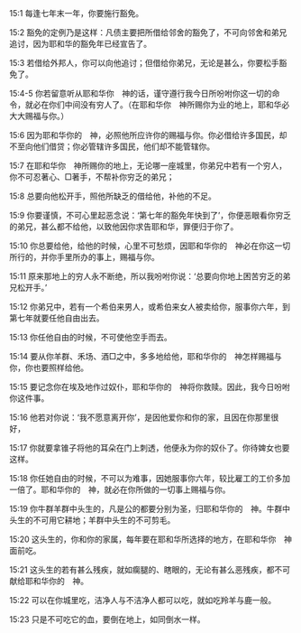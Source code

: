 <a id="1"></a>15:1  每逢七年末一年，你要施行豁免。  

<a id="2"></a>15:2  豁免的定例乃是这样：凡债主要把所借给邻舍的豁免了，不可向邻舍和弟兄追讨，因为耶和华的豁免年已经宣告了。  

<a id="3"></a>15:3  若借给外邦人，你可以向他追讨；但借给你弟兄，无论是甚么，你要松手豁免了。  

<a id="4-5"></a>15:4-5  你若留意听从耶和华你　神的话，谨守遵行我今日所吩咐你这一切的命令，就必在你们中间没有穷人了。（在耶和华你　神所赐你为业的地上，耶和华必大大赐福与你。）　  

<a id="6"></a>15:6  因为耶和华你的　神，必照他所应许你的赐福与你。你必借给许多国民，却不至向他们借贷；你必管辖许多国民，他们却不能管辖你。  

<a id="7"></a>15:7  在耶和华你　神所赐你的地上，无论哪一座城里，你弟兄中若有一个穷人，你不可忍著心、□著手，不帮补你穷乏的弟兄；  

<a id="8"></a>15:8  总要向他松开手，照他所缺乏的借给他，补他的不足。  

<a id="9"></a>15:9  你要谨慎，不可心里起恶念说：‘第七年的豁免年快到了’，你便恶眼看你穷乏的弟兄，甚么都不给他，以致他因你求告耶和华，罪便归于你了。  

<a id="10"></a>15:10  你总要给他，给他的时候，心里不可愁烦，因耶和华你的　神必在你这一切所行的，并你手里所办的事上，赐福与你。  

<a id="11"></a>15:11  原来那地上的穷人永不断绝，所以我吩咐你说：‘总要向你地上困苦穷乏的弟兄松开手。’  

<a id="12"></a>15:12  你弟兄中，若有一个希伯来男人，或希伯来女人被卖给你，服事你六年，到第七年就要任他自由出去。  

<a id="13"></a>15:13  你任他自由的时候，不可使他空手而去。  

<a id="14"></a>15:14  要从你羊群、禾场、酒□之中，多多地给他，耶和华你的　神怎样赐福与你，你也要照样给他。  

<a id="15"></a>15:15  要记念你在埃及地作过奴仆，耶和华你的　神将你救赎。因此，我今日吩咐你这件事。  

<a id="16"></a>15:16  他若对你说：‘我不愿意离开你’，是因他爱你和你的家，且因在你那里很好，  

<a id="17"></a>15:17  你就要拿锥子将他的耳朵在门上刺透，他便永为你的奴仆了。你待婢女也要这样。  

<a id="18"></a>15:18  你任她自由的时候，不可以为难事，因她服事你六年，较比雇工的工价多加一倍了。耶和华你的　神，就必在你所做的一切事上赐福与你。  

<a id="19"></a>15:19  你牛群羊群中头生的，凡是公的都要分别为圣，归耶和华你的　神。牛群中头生的不可用它耕地；羊群中头生的不可剪毛。  

<a id="20"></a>15:20  这头生的，你和你的家属，每年要在耶和华所选择的地方，在耶和华你　神面前吃。  

<a id="21"></a>15:21  这头生的若有甚么残疾，就如瘸腿的、瞎眼的，无论有甚么恶残疾，都不可献给耶和华你的　神。  

<a id="22"></a>15:22  可以在你城里吃，洁净人与不洁净人都可以吃，就如吃羚羊与鹿一般。  

<a id="23"></a>15:23  只是不可吃它的血，要倒在地上，如同倒水一样。  
